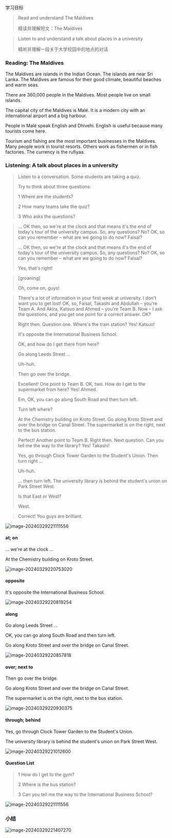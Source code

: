 学习目标

> Read and understand The Maldives
>
> 精读并理解短文：The Maldives

> Listen to and understand a talk about places in a university
>
> 精听并理解一段关于大学校园中的地点的对话

### Reading: The Maldives

The Maldives are islands in the Indian Ocean. The islands are near Sri Lanka. The Maldives are famous for their good climate, beautiful beaches and warm seas. 

There are 360,000 people in the Maldives. Most people live on small islands. 

The capital city of the Maldives is Malé. It is a modern city with an international airport and a big harbour. 

People in Malé speak English and Dhivehi. English is useful because many tourists come here. 

Tourism and fishing are the most important businesses in the Maldives. Many people work in tourist resorts. Others work as fishermen or in fish factories. The currency is the rufiyaa. 

### Listening: A talk about places in a university

> Listen to a conversation. Some students are taking a quiz.
>
> Try to think about three questions:
>
> 1 Where are the students?
>
> 2 How many teams take the quiz?
>
> 3 Who asks the questions?

> ... OK then, so we're at the clock and that means it's the end of today's tour of the university campus. So, any questions? No? OK, so can you remember – what are we going to do now? Faisal?
>
> ... OK then, so we're at the clock and that means it's the end of today's tour of the university campus. So, any questions? No? OK, so can you remember – what are we going to do now? Faisal?
>
> Yes, that's right!

> [groaning]
>
> Oh, come on, guys!

> There's a lot of information in your first week at university. I don't want you to get lost! OK, so, Faisal, Takashi and Abdullah – you're Team A. And Akira, Katsuo and Ahmed – you're Team B. Now – I ask the questions, and you get one point for a correct answer. OK? 
>
> Right then. Question one. Where's the train station? Yes! Katsuo!
>
> It's opposite the International Business School.
>
> OK, and how do I get there from here? 
>
> Go along Leeds Street ...
>
> Uh-huh.
>
> Then go over the bridge.

> Excellent! One point to Team B. OK, two. How do I get to the supermarket from here? Yes! Ahmed.
>
> Em, OK, you can go along South Road and then turn left.
>
> Turn left where?
>
> At the Chemistry building on Kroto Street. Go along Kroto Street and over the bridge on Canal Street. The supermarket is on the right, next to the bus station.

> Perfect! Another point to Team B. Right then. Next question. Can you tell me the way to the library? Yes! Takashi! 
>
> Yes, go through Clock Tower Garden to the Student's Union. Then turn right ...
>
> Uh-huh.
>
> ... then turn left. The university library is behind the student's union on Park Street West.
>
> Is that East or West?
>
> West.

> Correct! You guys are brilliant.

![image-20240329221111556](assets/08-U4L2_Places-Reading_and_Listening/image-20240329221111556.png)

#### at; on

... we're at the clock ...

At the Chemistry building on Kroto Street.

![image-20240329220753020](assets/08-U4L2_Places-Reading_and_Listening/image-20240329220753020.png)

#### opposite

It's opposite the International Business School.

![image-20240329220819254](assets/08-U4L2_Places-Reading_and_Listening/image-20240329220819254.png)

#### along

Go along Leeds Street ...

OK, you can go along South Road and then turn left.

Go along Kroto Street and over the bridge on Canal Street. 

![image-20240329220857818](assets/08-U4L2_Places-Reading_and_Listening/image-20240329220857818.png)

#### over; next to

Then go over the bridge.

Go along Kroto Street and over the bridge on Canal Street.

The supermarket is on the right, next to the bus station.

![image-20240329220930375](assets/08-U4L2_Places-Reading_and_Listening/image-20240329220930375.png)

#### through; behind

Yes, go through Clock Tower Garden to the Student's Union.

The university library is behind the student's union on Park Street West.

![image-20240329221012600](assets/08-U4L2_Places-Reading_and_Listening/image-20240329221012600.png)

#### Question List

> 1 How do I get to the gym?
>
> 2 Where is the bus station?
>
> 3 Can you tell me the way to the International Business School? 

![image-20240329221111556](assets/08-U4L2_Places-Reading_and_Listening/image-20240329221111556.png)

### 小结

![image-20240329221407270](assets/08-U4L2_Places-Reading_and_Listening/image-20240329221407270.png)